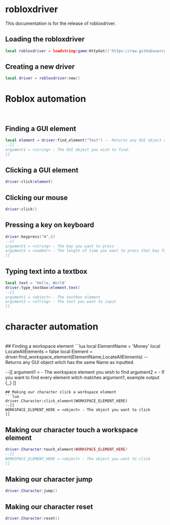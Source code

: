 # robloxdriver
This documentation is for the release of robloxdriver.

## Loading the robloxdriver
```lua
local robloxdriver = loadstring(game:HttpGet(('https://raw.githubusercontent.com/shlexware/Orion/main/source')))()
```



## Creating a new driver
```lua
local driver = robloxdriver:new()
```

# Roblox automation
</br>

## Finding a GUI element
```lua
local element = driver:find_element("Test") -- Returns any GUI object witch has the same ImageId,PlaceholderText or text as inputted.
--[[
argument1 = <string> - The GUI object you wish to find.
]]
```

## Clicking a GUI element
```lua
driver:click(element)
```

## Clicking our mouse
```lua
driver:click()
```

## Pressing a key on keyboard
```lua
driver:keypress("W",5)
--[[
argument1 = <string> - The key you want to press
argument2 = <number> - The length of time you want to press that key for
]]
```

## Typing text into a textbox
```lua
local text = 'Hello, World'
driver:type_textbox(element,text)
--[[
argument1 = <object> - The textbox element
argument2 = <string> - The text you want to input
]]
```




# character automation
</br>
## Finding a workspace element
```lua
local ElementName = 'Money'
local LocateAllElements = false
local Element = driver:find_workspace_element(ElementName,LocateAllElements) -- Returns any GUI object witch has the same Name as inputted.

--[[
argument1 = <string>  - The workspace element you wish to find
argument2 = <string> - If you want to find every element witch matches argument1, example output {<object>,<object>,<object>}
]]
```
## Making our character click a workspace element
```lua
driver.Character:click_element(WORKSPACE_ELEMENT_HERE)
--[[
WORKSPACE_ELEMENT_HERE = <object> - The object you want to click
]]
```

## Making our character touch a workspace element
```lua
driver.Character:touch_element(WORKSPACE_ELEMENT_HERE)
--[[
WORKSPACE_ELEMENT_HERE = <object> - The object you want to click
]]
```

## Making our character jump
```lua
driver.Character:jump()
```

## Making our character reset
```lua
driver.Character:reset()
```
